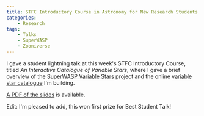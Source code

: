 ```yaml
---
title: STFC Introductory Course in Astronomy for New Research Students
categories:
    - Research
tags:
    - Talks
    - SuperWASP
    - Zooniverse
---
```


I gave a student lightning talk at this week's STFC Introductory Course, titled _An Interactive Catalogue of Variable Stars_, where I gave a brief overview of the [SuperWASP Variable Stars](https://www.zooniverse.org/projects/ajnorton/superwasp-variable-stars) project and the online [variable star catalogue](https://github.com/ou-escape-eco/vespa) I'm building.

[A PDF of the slides](/assets/slides/2021-stfc-lightning-superwasp.pdf) is available.

Edit: I'm pleased to add, this won first prize for Best Student Talk!

